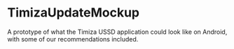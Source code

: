 # TimizaUpdateMockup

A prototype of what the Timiza USSD application could look like on Android, with some of our recommendations included.
